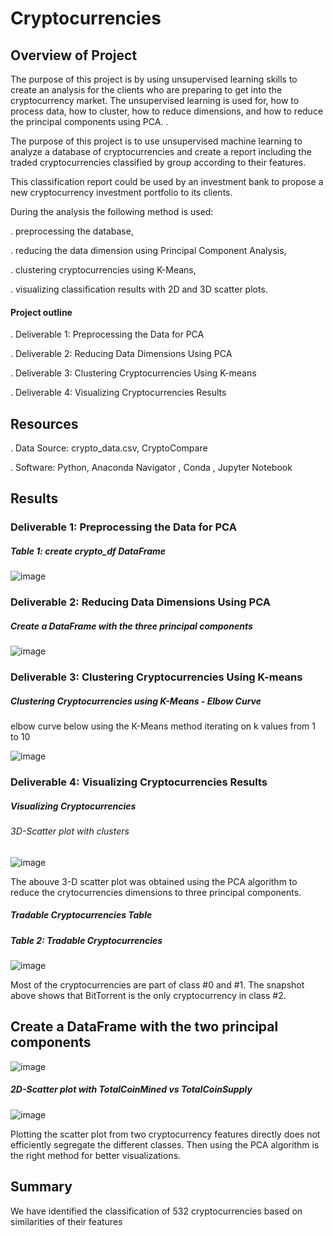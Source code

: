 # Cryptocurrencies

## Overview of Project

The purpose of this project is by using  unsupervised learning skills to create an analysis for the clients who are preparing to get into the cryptocurrency market. The unsupervised learning is used for, how to process data, how to cluster, how to reduce dimensions, and how to reduce the principal components using PCA. .

The purpose of this project is to use unsupervised machine learning to analyze a database of cryptocurrencies and create a report including the traded cryptocurrencies classified by group according to their features.

This classification report could be used by an investment bank to propose a new cryptocurrency investment portfolio to its clients.

During the analysis the following method is used:

  . preprocessing the database,
  
  . reducing the data dimension using Principal Component Analysis,
  
  . clustering cryptocurrencies using K-Means,
  
  . visualizing classification results with 2D and 3D scatter plots.
  
 #### Project outline
 
  . Deliverable 1: Preprocessing the Data for PCA
  
  . Deliverable 2: Reducing Data Dimensions Using PCA
  
  . Deliverable 3: Clustering Cryptocurrencies Using K-means
  
  . Deliverable 4: Visualizing Cryptocurrencies Results
  
## Resources
  
  . Data Source: crypto_data.csv, CryptoCompare

  . Software: Python, Anaconda Navigator , Conda , Jupyter Notebook 

## Results

### Deliverable 1: Preprocessing the Data for PCA

##### Table 1: create crypto_df DataFrame 
  
  ![image](https://user-images.githubusercontent.com/80365882/125846871-c5bf55bd-00c6-4927-8927-47e3e204b2ab.png)
  
### Deliverable 2: Reducing Data Dimensions Using PCA

 ##### Create a DataFrame with the three principal components

![image](https://user-images.githubusercontent.com/80365882/125849103-1d298042-1153-449d-8067-0515bce36c8d.png)

### Deliverable 3: Clustering Cryptocurrencies Using K-means

##### Clustering Cryptocurrencies using K-Means - Elbow Curve

elbow curve below using the K-Means method iterating on k values from 1 to 10

![image](https://user-images.githubusercontent.com/80365882/125848325-a415a5ee-7d84-4744-9650-38da2b1d6436.png)

### Deliverable 4: Visualizing Cryptocurrencies Results

##### Visualizing Cryptocurrencies

###### 3D-Scatter plot with clusters

![image](https://user-images.githubusercontent.com/80365882/125849757-783f2757-8b13-4197-9c16-73d57522583a.png)

The abouve 3-D scatter plot was obtained using the PCA algorithm to reduce the crytocurrencies dimensions to three principal components.

##### Tradable Cryptocurrencies Table

##### Table 2: Tradable Cryptocurrencies 

![image](https://user-images.githubusercontent.com/80365882/125851487-17a2a6e7-43ce-48e5-bdfd-1c7ba21d7359.png)

Most of the cryptocurrencies are part of class #0 and #1.
The snapshot above shows that BitTorrent is the only cryptocurrency in class #2.

## Create a DataFrame with the two principal components

![image](https://user-images.githubusercontent.com/80365882/125852154-94c7aa5c-084c-4093-ab75-3e9733fa587d.png)

##### 2D-Scatter plot with TotalCoinMined vs TotalCoinSupply

![image](https://user-images.githubusercontent.com/80365882/125852246-dab9dcd7-f6a9-430b-8f32-07f9090fabf3.png)

Plotting the scatter plot from two cryptocurrency features directly does not efficiently segregate the different classes. Then using the PCA algorithm is the right method for better visualizations.

## Summary

We have identified the classification of 532 cryptocurrencies based on similarities of their features




